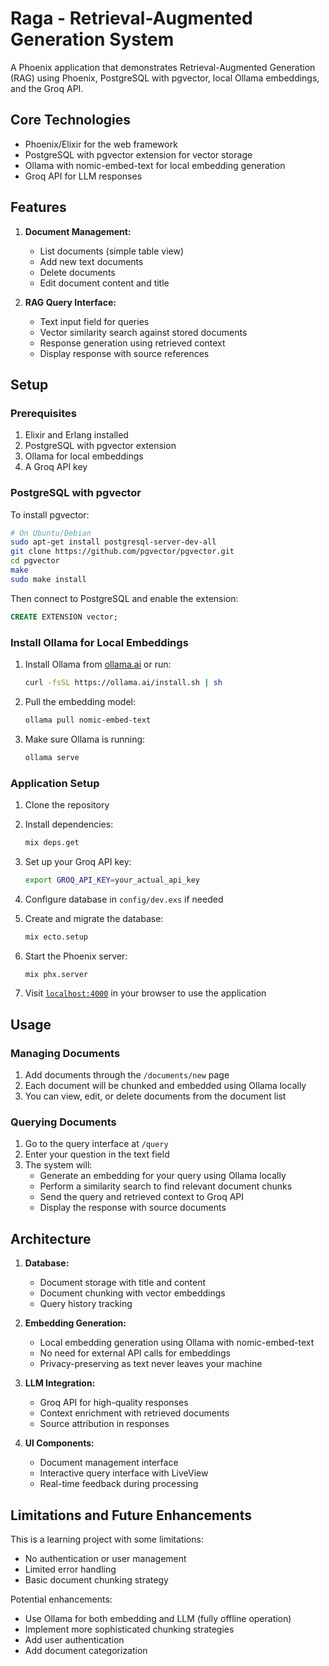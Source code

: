 # Raga - Retrieval-Augmented Generation System

A Phoenix application that demonstrates Retrieval-Augmented Generation (RAG) using Phoenix, PostgreSQL with pgvector, local Ollama embeddings, and the Groq API.

## Core Technologies

- Phoenix/Elixir for the web framework
- PostgreSQL with pgvector extension for vector storage
- Ollama with nomic-embed-text for local embedding generation
- Groq API for LLM responses

## Features

1. **Document Management:**
   - List documents (simple table view)
   - Add new text documents
   - Delete documents
   - Edit document content and title
   
2. **RAG Query Interface:**
   - Text input field for queries
   - Vector similarity search against stored documents
   - Response generation using retrieved context
   - Display response with source references

## Setup

### Prerequisites

1. Elixir and Erlang installed
2. PostgreSQL with pgvector extension
3. Ollama for local embeddings
4. A Groq API key

### PostgreSQL with pgvector

To install pgvector:

```bash
# On Ubuntu/Debian
sudo apt-get install postgresql-server-dev-all
git clone https://github.com/pgvector/pgvector.git
cd pgvector
make
sudo make install
```

Then connect to PostgreSQL and enable the extension:

```sql
CREATE EXTENSION vector;
```

### Install Ollama for Local Embeddings

1. Install Ollama from [ollama.ai](https://ollama.ai) or run:
   ```bash
   curl -fsSL https://ollama.ai/install.sh | sh
   ```

2. Pull the embedding model:
   ```bash
   ollama pull nomic-embed-text
   ```

3. Make sure Ollama is running:
   ```bash
   ollama serve
   ```

### Application Setup

1. Clone the repository

2. Install dependencies:
   ```bash
   mix deps.get
   ```

3. Set up your Groq API key:

   ```bash
   export GROQ_API_KEY=your_actual_api_key
   ```

4. Configure database in `config/dev.exs` if needed

5. Create and migrate the database:
   ```bash
   mix ecto.setup
   ```

6. Start the Phoenix server:
   ```bash
   mix phx.server
   ```

7. Visit [`localhost:4000`](http://localhost:4000) in your browser to use the application

## Usage

### Managing Documents

1. Add documents through the `/documents/new` page
2. Each document will be chunked and embedded using Ollama locally
3. You can view, edit, or delete documents from the document list

### Querying Documents

1. Go to the query interface at `/query`
2. Enter your question in the text field
3. The system will:
   - Generate an embedding for your query using Ollama locally
   - Perform a similarity search to find relevant document chunks
   - Send the query and retrieved context to Groq API
   - Display the response with source documents

## Architecture

1. **Database:**
   - Document storage with title and content
   - Document chunking with vector embeddings
   - Query history tracking

2. **Embedding Generation:**
   - Local embedding generation using Ollama with nomic-embed-text
   - No need for external API calls for embeddings
   - Privacy-preserving as text never leaves your machine

3. **LLM Integration:**
   - Groq API for high-quality responses
   - Context enrichment with retrieved documents
   - Source attribution in responses

4. **UI Components:**
   - Document management interface
   - Interactive query interface with LiveView
   - Real-time feedback during processing

## Limitations and Future Enhancements

This is a learning project with some limitations:

- No authentication or user management
- Limited error handling
- Basic document chunking strategy

Potential enhancements:
- Use Ollama for both embedding and LLM (fully offline operation)
- Implement more sophisticated chunking strategies
- Add user authentication
- Add document categorization
